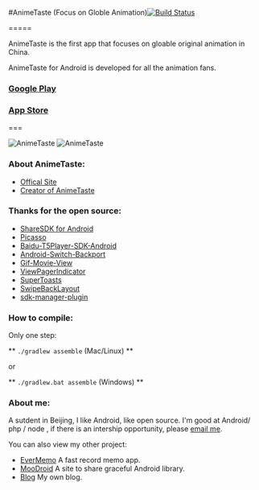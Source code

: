 #AnimeTaste (Focus on Globle Animation)[![Build Status](https://travis-ci.org/daimajia/AnimeTaste.png?branch=master)](https://travis-ci.org/daimajia/AnimeTaste)

=====

AnimeTaste is the first app that focuses on gloable original animation in China.

AnimeTaste for Android is developed for all the animation fans.

### [Google Play](https://play.google.com/store/apps/details?id=com.zhan_dui.animetaste)

###  [App Store](https://itunes.apple.com/en/app/animetaste-pin-wei-dong-hua/id444912104?mt=8)


===

![AnimeTaste](http://ww2.sinaimg.cn/mw690/610dc034jw1e885o9kjgzj208c0b40ty.jpg)  ![AnimeTaste](http://ww3.sinaimg.cn/mw690/610dc034jw1e885obnjy6j208c0b43zo.jpg)

### About AnimeTaste:

* [Offical Site](http://www.animetaste.net)
* [Creator of AnimeTaste](http://www.plidezus.net/)

### Thanks for the open source:

*	[ShareSDK for Android](http://sharesdk.cn/)
*	[Picasso](https://github.com/square/picasso)
*	[Baidu-T5Player-SDK-Android](http://developer.baidu.com/wiki/index.php?title=docs/cplat/media/sdk)
*	[Android-Switch-Backport](https://github.com/BoD/android-switch-backport)
*	[Gif-Movie-View](https://github.com/sbakhtiarov/gif-movie-view)
*	[ViewPagerIndicator](https://github.com/JakeWharton/Android-ViewPagerIndicator)
*	[SuperToasts](https://github.com/JohnPersano/SuperToasts)
*	[SwipeBackLayout](https://github.com/Issacw0ng/SwipeBackLayout)
*	[sdk-manager-plugin](https://github.com/JakeWharton/sdk-manager-plugin)

### How to compile:

Only one step:

** `./gradlew assemble` (Mac/Linux) **

or

** `./gradlew.bat assemble` (Windows) **

### About me:

A sutdent in Beijing, I like Android, like open source. I'm good at Android/ php / node , if there is an intership opportunity, please [email me](mailto:daimajia@gmail.com).

You can also view my other project:

*	[EverMemo](https://github.com/daimajia/EverMemo) A fast record memo app.
*	[MooDroid](http://moodroid.com) A site to share graceful Android library.
*	[Blog](http://daimajia.com) My own blog.


